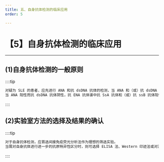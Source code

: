 ```yaml
---
title: 五、自身抗体检测的临床应用
order: 5

---
```


# 【5】自身抗体检测的临床应用

<kaodian :text="'免疫学检验记忆卡'" />

<!-- ###### 第二十四章 自身免疫性疾病及其免疫检测

> 临床免疫学检验 -->

<beitiM/>

---

## (1)自身抗体检测的一般原则

<son :text="'免疫学检验记忆卡'" text293="(1)自身抗体检测的一般原则" :textOption="[['了解','相关专业知识'],['了解','相关专业知识'],['了解','相关专业知识']]" />

::::tip

```js
对疑为 SLE 的患者，应先进行 ANA 和抗 dsDNA 抗体的检测，当 ANA 和（或）抗 dsDNA 抗体阳性时，再作抗 ENA 抗体谱的检测。如有抗 Sm 抗体和（或）抗 RNP 抗体阳性，可实验室诊断为 SLE。
当 ANA 阳性而抗 dsDNA 抗体阴性，抗 ENA 抗体谱中抗 SsA 抗体和（或）抗 ssB 抗体阳性，可实验室诊断为干燥综合征。
```

::::

## (2)实验室方法的选择及结果的确认

<son :text="'免疫学检验记忆卡'" text294="(2)实验室方法的选择及结果的确认" :textOption="[['了解','相关专业知识'],['了解','相关专业知识'],['了解','相关专业知识']]" />

::::tip

```js
对于自身抗体检测，应首选间接免疫荧光分析法作为理想的筛选实验。
当需对自身抗体进行进一步的抗原特异性区分时，则可选择 ELISA 法、Western 印迹法或对流免疫电泳及免疫双扩散法。
```

::::
